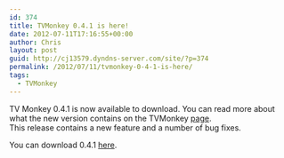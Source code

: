```yaml
---
id: 374
title: TVMonkey 0.4.1 is here!
date: 2012-07-11T17:16:55+00:00
author: Chris
layout: post
guid: http://cj13579.dyndns-server.com/site/?p=374
permalink: /2012/07/11/tvmonkey-0-4-1-is-here/
tags:
  - TVMonkey
---
```

TV Monkey 0.4.1 is now available to download. You can read more about what the new version contains on the TVMonkey [page](http://cj13579.dyndns-server.com/site/?page_id=190). This release contains a new feature and a number of bug fixes.

You can download 0.4.1 [here](http://104.196.105.206/wp-content/uploads/2012/07/tvmonkey-0.4.1.zip).